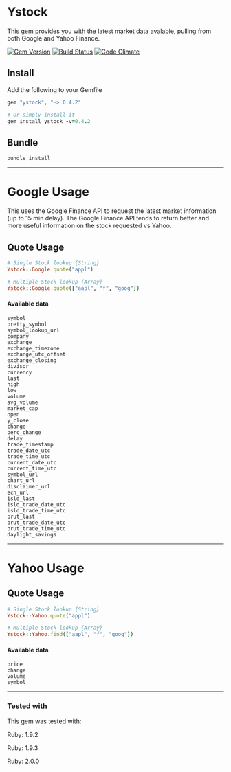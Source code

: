 # Ystock
This gem provides you with the latest market data avalable, pulling from both Google and Yahoo Finance.

[![Gem Version](https://badge.fury.io/rb/ystock.png)](http://badge.fury.io/rb/ystock) [![Build Status](https://travis-ci.org/gregwinn/ystock.png?branch=master)](https://travis-ci.org/gregwinn/ystock) [![Code Climate](https://codeclimate.com/github/gregwinn/ystock.png)](https://codeclimate.com/github/gregwinn/ystock)

## Install
Add the following to your Gemfile
```ruby
gem "ystock", "~> 0.4.2"

# Or simply install it
gem install ystock -v=0.4.2
```

## Bundle
```
bundle install
```

----

# Google Usage

This uses the Google Finance API to request the latest market information (up to 15 min delay). The Google Finance API tends to return better and more useful information on the stock requested vs Yahoo.

## Quote Usage
```ruby
# Single Stock lookup {String}
Ystock::Google.quote("appl")

# Multiple Stock lookup {Array}
Ystock::Google.quote(["aapl", "f", "goog"])
```

#### Available data
```
symbol
pretty_symbol
symbol_lookup_url
company
exchange
exchange_timezone
exchange_utc_offset
exchange_closing
divisor
currency
last
high
low
volume
avg_volume
market_cap
open
y_close
change
perc_change
delay
trade_timestamp
trade_date_utc
trade_time_utc
current_date_utc
current_time_utc
symbol_url
chart_url
disclaimer_url
ecn_url
isld_last
isld_trade_date_utc
isld_trade_time_utc
brut_last
brut_trade_date_utc
brut_trade_time_utc
daylight_savings
```

----

# Yahoo Usage

## Quote Usage
```ruby
# Single Stock lookup {String}
Ystock::Yahoo.quote("appl")

# Multiple Stock lookup {Array}
Ystock::Yahoo.find(["aapl", "f", "goog"])
```

#### Available data
```
price
change
volume
symbol
```

----

### Tested with
This gem was tested with:

Ruby: 1.9.2

Ruby: 1.9.3

Ruby: 2.0.0


